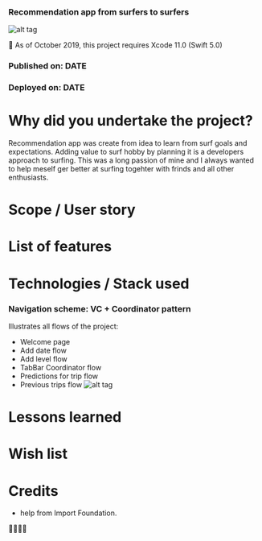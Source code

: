 
### Recommendation app from surfers to surfers
![alt tag](https://img.shields.io/badge/swift%205-Surfo%20project-blue)

📌  As of October 2019, this project requires Xcode 11.0 (Swift 5.0)
### Published on: DATE
### Deployed on: DATE

# Why did you undertake the project?
Recommendation app was create from idea to learn from surf goals and expectations. Adding value to surf hobby 
by planning it is a developers approach to surfing. This was a long passion of mine and I always wanted to help meself ger better at surfing togehter with frinds and all other enthusiasts.


# Scope / User story

# List of features

# Technologies / Stack used
###  Navigation scheme: VC + Coordinator pattern
Illustrates all flows of the project:

 + Welcome page
 + Add date flow
 + Add level flow
 + TabBar Coordinator flow
 + Predictions for trip flow
 + Previous trips flow
![alt tag](https://pbs.twimg.com/media/EGN6v1YWwAEa2bc?format=jpg&name=large)
# Lessons learned
# Wish list
# Credits
 + help from Import Foundation.

🤙🏽🤙🏽



